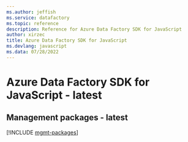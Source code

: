 ```yaml
---
ms.author: jeffish
ms.service: datafactory
ms.topic: reference
description: Reference for Azure Data Factory SDK for JavaScript
author: xirzec
title: Azure Data Factory SDK for JavaScript
ms.devlang: javascript
ms.data: 07/28/2022
---
```

# Azure Data Factory SDK for JavaScript - latest

## Management packages - latest
[!INCLUDE [mgmt-packages](data-factory-mgmt-index.md)]